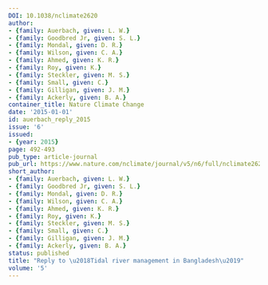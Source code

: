 ```yaml
---
DOI: 10.1038/nclimate2620
author:
- {family: Auerbach, given: L. W.}
- {family: Goodbred Jr, given: S. L.}
- {family: Mondal, given: D. R.}
- {family: Wilson, given: C. A.}
- {family: Ahmed, given: K. R.}
- {family: Roy, given: K.}
- {family: Steckler, given: M. S.}
- {family: Small, given: C.}
- {family: Gilligan, given: J. M.}
- {family: Ackerly, given: B. A.}
container_title: Nature Climate Change
date: '2015-01-01'
id: auerbach_reply_2015
issue: '6'
issued:
- {year: 2015}
page: 492-493
pub_type: article-journal
pub_url: https://www.nature.com/nclimate/journal/v5/n6/full/nclimate2620.html
short_author:
- {family: Auerbach, given: L. W.}
- {family: Goodbred Jr, given: S. L.}
- {family: Mondal, given: D. R.}
- {family: Wilson, given: C. A.}
- {family: Ahmed, given: K. R.}
- {family: Roy, given: K.}
- {family: Steckler, given: M. S.}
- {family: Small, given: C.}
- {family: Gilligan, given: J. M.}
- {family: Ackerly, given: B. A.}
status: published
title: "Reply to \u2018Tidal river management in Bangladesh\u2019"
volume: '5'
---
```

